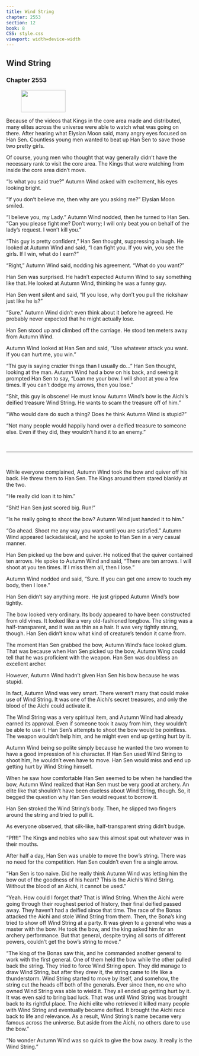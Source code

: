 ```yaml
---
title: Wind String
chapter: 2553
section: 12
book: 8
CSS: style.css
viewport: width=device-width
---
```


## Wind String

### Chapter 2553

<figure>
	<img src="../Images/gem.gif" alt="" id="gem" width="120" height="60" />
</figure>

Because of the videos that Kings in the core area made and distributed, many elites across the universe were able to watch what was going on there. After hearing what Elysian Moon said, many angry eyes focused on Han Sen. Countless young men wanted to beat up Han Sen to save those two pretty girls.

Of course, young men who thought that way generally didn’t have the necessary rank to visit the core area. The Kings that were watching from inside the core area didn’t move.

“Is what you said true?” Autumn Wind asked with excitement, his eyes looking bright.

“If you don’t believe me, then why are you asking me?” Elysian Moon smiled.

“I believe you, my Lady.” Autumn Wind nodded, then he turned to Han Sen. “Can you please fight me? Don’t worry; I will only beat you on behalf of the lady’s request. I won’t kill you.”

“This guy is pretty confident,” Han Sen thought, suppressing a laugh. He looked at Autumn Wind and said, “I can fight you. If you win, you see the girls. If I win, what do I earn?”

“Right,” Autumn Wind said, nodding his agreement. “What do you want?”

Han Sen was surprised. He hadn’t expected Autumn Wind to say something like that. He looked at Autumn Wind, thinking he was a funny guy.

Han Sen went silent and said, “If you lose, why don’t you pull the rickshaw just like he is?”

“Sure.” Autumn Wind didn’t even think about it before he agreed. He probably never expected that he might actually lose.

Han Sen stood up and climbed off the carriage. He stood ten meters away from Autumn Wind.

Autumn Wind looked at Han Sen and said, “Use whatever attack you want. If you can hurt me, you win.”

“Thi guy is saying crazier things than I usually do…” Han Sen thought, looking at the man. Autumn Wind had a bow on his back, and seeing it prompted Han Sen to say, “Loan me your bow. I will shoot at you a few times. If you can’t dodge my arrows, then you lose.”

“Shit, this guy is obscene! He must know Autumn Wind’s bow is the Aichi’s deified treasure Wind String. He wants to scam the treasure off of him.”

“Who would dare do such a thing? Does he think Autumn Wind is stupid?”

“Not many people would happily hand over a deified treasure to someone else. Even if they did, they wouldn’t hand it to an enemy.”

<br>

*****

<br>

While everyone complained, Autumn Wind took the bow and quiver off his back. He threw them to Han Sen. The Kings around them stared blankly at the two.

“He really did loan it to him.”

“Shit! Han Sen just scored big. Run!”

“Is he really going to shoot the bow? Autumn Wind just handed it to him.”

“Go ahead. Shoot me any way you want until you are satisfied.” Autumn Wind appeared lackadaisical, and he spoke to Han Sen in a very casual manner.

Han Sen picked up the bow and quiver. He noticed that the quiver contained ten arrows. He spoke to Autumn Wind and said, “There are ten arrows. I will shoot at you ten times. If I miss them all, then I lose.”

Autumn Wind nodded and said, “Sure. If you can get one arrow to touch my body, then I lose.”

Han Sen didn’t say anything more. He just gripped Autumn Wind’s bow tightly.

The bow looked very ordinary. Its body appeared to have been constructed from old vines. It looked like a very old-fashioned longbow. The string was a half-transparent, and it was as thin as a hair. It was very tightly strung, though. Han Sen didn’t know what kind of creature’s tendon it came from.

The moment Han Sen grabbed the bow, Autumn Wind’s face looked glum. That was because when Han Sen picked up the bow, Autumn Wing could tell that he was proficient with the weapon. Han Sen was doubtless an excellent archer.

However, Autumn Wind hadn’t given Han Sen his bow because he was stupid.

In fact, Autumn Wind was very smart. There weren’t many that could make use of Wind String. It was one of the Aichi’s secret treasures, and only the blood of the Aichi could activate it.

The Wind String was a very spiritual item, and Autumn Wind had already earned its approval. Even if someone took it away from him, they wouldn’t be able to use it. Han Sen’s attempts to shoot the bow would be pointless. The weapon wouldn’t help him, and he might even end up getting hurt by it.

Autumn Wind being so polite simply because he wanted the two women to have a good impression of his character. If Han Sen used Wind String to shoot him, he wouldn’t even have to move. Han Sen would miss and end up getting hurt by Wind String himself.

When he saw how comfortable Han Sen seemed to be when he handled the bow, Autumn Wind realized that Han Sen must be very good at archery. An elite like that shouldn’t have been clueless about Wind String, though. So, it begged the question why Han Sen would request to borrow it.

Han Sen stroked the Wind String’s body. Then, he slipped two fingers around the string and tried to pull it.

As everyone observed, that silk-like, half-transparent string didn’t budge.

“Pfff!” The Kings and nobles who saw this almost spat out whatever was in their mouths.

After half a day, Han Sen was unable to move the bow’s string. There was no need for the competition. Han Sen couldn’t even fire a single arrow.

“Han Sen is too naive. Did he really think Autumn Wind was letting him the bow out of the goodness of his heart? This is the Aichi’s Wind String. Without the blood of an Aichi, it cannot be used.”

“Yeah. How could I forget that? That is Wind String. When the Aichi were going through their roughest period of history, their final deified passed away. They haven’t had a deified since that time. The race of the Bonas attacked the Aichi and stole Wind String from them. Then, the Bona’s king tried to show off Wind String at a party. It was given to a general who was a master with the bow. He took the bow, and the king asked him for an archery performance. But that general, despite trying all sorts of different powers, couldn’t get the bow’s string to move.”

“The king of the Bonas saw this, and he commanded another general to work with the first general. One of them held the bow while the other pulled back the string. They tried to force Wind String open. They did manage to draw Wind String, but after they drew it, the string came to life like a thunderstorm. Wind String started to move by itself, and somehow, the string cut the heads off both of the generals. Ever since then, no one who owned Wind String was able to wield it. They all ended up getting hurt by it. It was even said to bring bad luck. That was until Wind String was brought back to its rightful place. The Aichi elite who retrieved it killed many people with Wind String and eventually became deified. It brought the Aichi race back to life and relevance. As a result, Wind String’s name became very famous across the universe. But aside from the Aichi, no others dare to use the bow.”

“No wonder Autumn Wind was so quick to give the bow away. It really is the Wind String.”